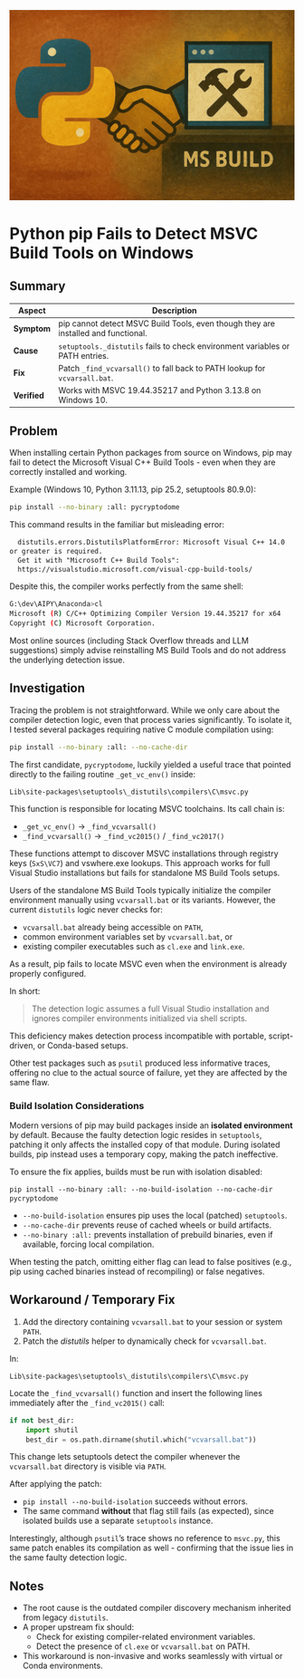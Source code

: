 <!--
https://chatgpt.com/c/68ed5ca2-ee7c-8330-a5d1-0d4b81ee3aa0
-->
![](./vis1.jpg)

# **Python pip Fails to Detect MSVC Build Tools on Windows**

## **Summary**

| Aspect       | Description                                                                        |
| ------------ | ---------------------------------------------------------------------------------- |
| **Symptom**  | pip cannot detect MSVC Build Tools, even though they are installed and functional. |
| **Cause**    | `setuptools._distutils` fails to check environment variables or PATH entries.      |
| **Fix**      | Patch `_find_vcvarsall()` to fall back to PATH lookup for `vcvarsall.bat`.         |
| **Verified** | Works with MSVC 19.44.35217 and Python 3.13.8 on Windows 10.                       |

## **Problem**

When installing certain Python packages from source on Windows, pip may fail to detect the Microsoft Visual C++ Build Tools - even when they are correctly installed and working.

Example (Windows 10, Python 3.11.13, pip 25.2, setuptools 80.9.0):

```bash
pip install --no-binary :all: pycryptodome
```

This command results in the familiar but misleading error:

```
  distutils.errors.DistutilsPlatformError: Microsoft Visual C++ 14.0 or greater is required.
  Get it with "Microsoft C++ Build Tools":
  https://visualstudio.microsoft.com/visual-cpp-build-tools/
```

Despite this, the compiler works perfectly from the same shell:

```bash
G:\dev\AIPY\Anaconda>cl
Microsoft (R) C/C++ Optimizing Compiler Version 19.44.35217 for x64
Copyright (C) Microsoft Corporation.
```

Most online sources (including Stack Overflow threads and LLM suggestions) simply advise reinstalling MS Build Tools and do not address the underlying detection issue.

## **Investigation**

Tracing the problem is not straightforward. While we only care about the compiler detection logic, even that process varies significantly.  To isolate it, I tested several packages requiring native C module compilation using:

```bash
pip install --no-binary :all: --no-cache-dir
```

The first candidate, `pycryptodome`, luckily yielded a useful trace that pointed directly to the failing routine `_get_vc_env()` inside:

```
Lib\site-packages\setuptools\_distutils\compilers\C\msvc.py
```

This function is responsible for locating MSVC toolchains. Its call chain is:

- `_get_vc_env()` → `_find_vcvarsall()`
- `_find_vcvarsall()` → `_find_vc2015()` / `_find_vc2017()`

These functions attempt to discover MSVC installations through registry keys (`SxS\VC7`) and vswhere.exe lookups. This approach works for full Visual Studio installations but fails for standalone MS Build Tools setups.

Users of the standalone MS Build Tools typically initialize the compiler environment manually using `vcvarsall.bat` or its variants. However, the current `distutils` logic never checks for:

- `vcvarsall.bat` already being accessible on `PATH`,
- common environment variables set by `vcvarsall.bat`, or
- existing compiler executables such as `cl.exe` and `link.exe`.

As a result, pip fails to locate MSVC even when the environment is already properly configured.

In short:

> The detection logic assumes a full Visual Studio installation and ignores compiler environments initialized via shell scripts.

This deficiency makes detection process incompatible with portable, script-driven, or Conda-based setups.

Other test packages such as `psutil` produced less informative traces, offering no clue to the actual source of failure, yet they are affected by the same flaw.

### **Build Isolation Considerations**

Modern versions of pip may build packages inside an **isolated environment** by default. Because the faulty detection logic resides in `setuptools`, patching it only affects the installed copy of that module. During isolated builds, pip instead uses a temporary copy, making the patch ineffective.

To ensure the fix applies, builds must be run with isolation disabled:

```
pip install --no-binary :all: --no-build-isolation --no-cache-dir pycryptodome
```

- `--no-build-isolation` ensures pip uses the local (patched) `setuptools`.
- `--no-cache-dir` prevents reuse of cached wheels or build artifacts.
- `--no-binary :all:` prevents installation of prebuild binaries, even if available, forcing local compilation.

When testing the patch, omitting either flag can lead to false positives (e.g., pip using cached binaries instead of recompiling) or false negatives.

## **Workaround / Temporary Fix**

1. Add the directory containing `vcvarsall.bat` to your session or system `PATH`.    
2. Patch the _distutils_ helper to dynamically check for `vcvarsall.bat`.

In:

```
Lib\site-packages\setuptools\_distutils\compilers\C\msvc.py
```

Locate the `_find_vcvarsall()` function and insert the following lines immediately after the `_find_vc2015()` call:

```python
if not best_dir:
    import shutil
    best_dir = os.path.dirname(shutil.which("vcvarsall.bat"))
```

This change lets setuptools detect the compiler whenever the `vcvarsall.bat` directory is visible via `PATH`.

After applying the patch:
- `pip install --no-build-isolation` succeeds without errors.
- The same command **without** that flag still fails (as expected), since isolated builds use a separate `setuptools` instance.

Interestingly, although `psutil`’s trace shows no reference to `msvc.py`, this same patch enables its compilation as well - confirming that the issue lies in the same faulty detection logic.

## **Notes**

- The root cause is the outdated compiler discovery mechanism inherited from legacy `distutils`.    
- A proper upstream fix should:
    - Check for existing compiler-related environment variables.
    - Detect the presence of `cl.exe` or `vcvarsall.bat` on PATH.
- This workaround is non-invasive and works seamlessly with virtual or Conda environments.

